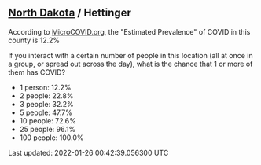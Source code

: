 
## [North Dakota](/united-states/north-dakota) / Hettinger

According to [MicroCOVID.org](http://microcovid.org),
the "Estimated Prevalence" of COVID in this county is 12.2%

If you interact with a certain number of people in this location
(all at once in a group, or spread out across the day), what is the chance that
1 or more of them has COVID?

- 1 person: 12.2%
- 2 people: 22.8%
- 3 people: 32.2%
- 5 people: 47.7%
- 10 people: 72.6%
- 25 people: 96.1%
- 100 people: 100.0%

Last updated: 2022-01-26 00:42:39.056300 UTC
